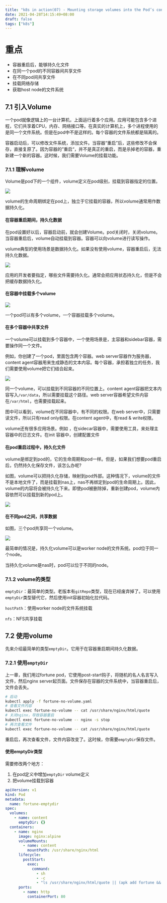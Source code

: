 ```yaml
---
title: "k8s in action(07) - Mounting storage volumes into the Pod’s containers"
date: 2021-04-28T14:15:49+08:00
draft: false
tags: ["k8s"]
---
```


# 重点

- 容器重启后，能够持久化文件
- 在同一个pod的不同容器间共享文件
- 在不同pod间共享文件
- 挂载网络存储
- 获取host node的文件系统



## 7.1 引入Volume

一个pod就像逻辑上的一台计算机，上面运行着多个应用。应用可能包含多个进程，它们共享着CPU，内存、网络接口等。在真实的计算机上，多个进程使用的是同一个文件系统。但是在pod中不是这样的。每个容器的文件系统都是隔离的。

容器启动后，可以修改文件系统，添加文件。当容器“重启”后，这些修改不会保存，直接复原了。因为容器的”重启“，并不是真正的重启，而是杀掉老的容器，重新建一个新的容器。这时候，我们需要Volume的挂载功能。



### 7.1.1 理解volume

Volume是pod下的一个组件，volume定义在pod级别，挂载到容器指定的位置。

![](https://cdn.jsdelivr.net/gh/qiaocci/img-repo@master/20210428160333.png)

volume的生命周期绑定在pod上，独立于它挂载的容器，所以volume通常用作数据持久化。

#### 在容器重启期间，持久化数据

在pod设置好以后，容器启动前，就会创建Volume。pod关闭时，关闭volume。当容器重启后，volume自动挂载到容器。容器可以向volume进行读写操作。

volume典型的使用场景是数据持久化。如果没有使用volume，容器重启后，无法持久化数据。

![](https://cdn.jsdelivr.net/gh/qiaocci/img-repo@master/20210507103629.png)

应用的开发者要指定，哪些文件需要持久化。通常会把应用状态持久化，但是不会把缓存数据持久化。

#### 在容器中挂载多个volume

![](https://cdn.jsdelivr.net/gh/qiaocci/img-repo@master/20210507103954.png)

一个pod可以有多个volume，一个容器挂载多个volume。

#### 在多个容器中共享文件

一个volume可以挂载到多个容器中，一个使用场景是，主容器和sidebar容器，需要操作同一个文件。

例如，你创建了一个pod，里面包含两个容器。web server容器作为服务器，content agent容器用来生成静态的文本内容。每个容器，承担着独立的任务，我们需要使用volume把它们结合起来。

![](https://cdn.jsdelivr.net/gh/qiaocci/img-repo@master/20210507110715.png)

同一个volume，可以挂载到不同容器的不同位置上。content agent容器把文本内容写入`/var/data`，所以需要挂载这个路径。web server容器希望文件内容在`/var/html`，也需要挂载起来。

图中可以看到，volume在不同容器中，有不同的权限。在web server中，只需要读文件，所以只有read only权限。在content agent中，有read & write权限。

volume还有很多应用场景。例如 ，在sidecar容器中，需要使用工具，来处理主容器中的日志文件。在init 容器中，创建配置文件

#### 在pod重启过程中，持久化文件

volume是绑定到pod的，它的生命周期和pod一样。但是，如果我们想要pod重启后，仍然持久化保存文件，该怎么办呢?

如图，volume可以把持久化存储，映射到pod外部。这种情况下，volume的文件不是本地文件了，而是挂载到nas上，nas不再绑定到pod的生命周期上。因此，volume的内容将会被持久化下来。即使pod被删除掉，重新创建pod，volume内容依然可以挂载到新的pod上。

![](https://cdn.jsdelivr.net/gh/qiaocci/img-repo@master/20210507112454.png)

#### 在不同pod之间，共享数据

如图，三个pod共享同一个volume。

![](https://cdn.jsdelivr.net/gh/qiaocci/img-repo@master/20210507173657.png)

最简单的情况是，持久化volume可以是worker node的文件系统。pod位于同一个node。

当持久化volume是nas时，pod可以位于不同的node。

### 7.1.2 volume的类型

`emptyDir`：最简单的类型。老版本有`gitRepo`类型，现在已经废弃掉了。可以使用`emptyDir`类型替代它，然后使用init容器初始化拉代码。

`hostPath`：使用worker node的文件系统挂载

`nfs`：NFS共享挂载



## 7.2 使用volume

先来介绍最简单的类型`emptyDir`。它用于在容器重启期间持久化数据。

### 7.2.1 使用`emptyDir`

上一章，我们用过fortune pod，它使用post-start钩子，将随机的名人名言写入文件，然后nginx server起页面。文件保存在容器的文件系统中，当容器重启后，文件会丢失。

```bash
# 启动
kubectl apply -f fortune-no-volume.yaml
# 查看文件内容 
kubectl exec fortune-no-volume -- cat /usr/share/nginx/html/quote
# 关闭nginx，导致容器重启
kubectl exec fortune-no-volume -- nginx -s stop
# 再次查看文件 
kubectl exec fortune-no-volume -- cat /usr/share/nginx/html/quote
```

重启后，再次查看文件，文件内容改变了。这时候，你需要`emptyDir`保存文件。

#### 使用emptyDir类型

需要修改两个地方：

1. 在pod定义中增加`emptyDir` volume定义
2. 把volume挂载到容器

```yaml
apiVersion: v1
kind: Pod
metadata:
  name: fortune-emptydir
spec:
  volumes:
    - name: content
      emptyDir: {}
  containers:
    - name: nginx
      image: nginx:alpine
      volumeMounts:
        - name: content
          mountPath: /usr/share/nginx/html
      lifecycle:
        postStart:
          exec:
            command:
              - sh
              - -c
              - "ls /usr/share/nginx/html/quote || (apk add fortune && fortune > /usr/share/nginx/html/quote)"
      ports:
        - name: http
          containerPort: 80
```

